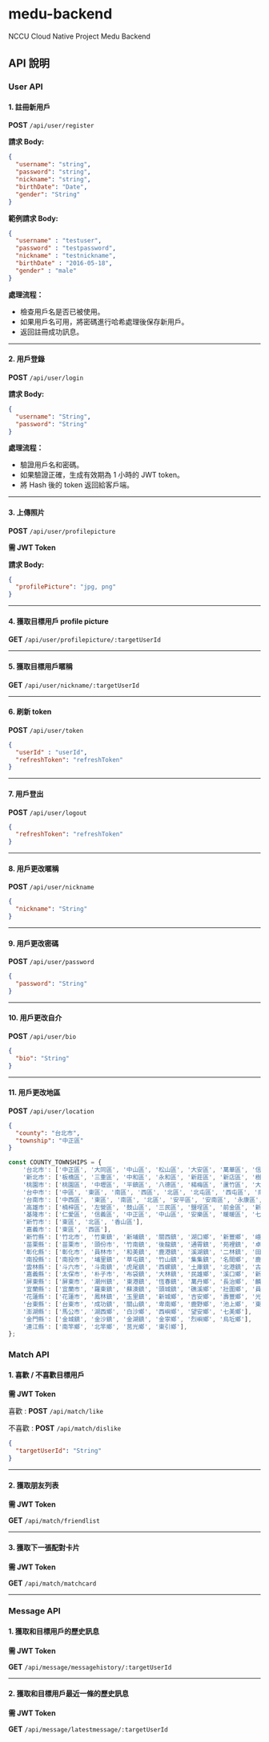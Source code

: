 # medu-backend
NCCU Cloud Native Project Medu Backend

## API 說明

### User API 
#### 1. 註冊新用戶

**POST** `/api/user/register`

**請求 Body:**
```json
{
  "username": "string",
  "password": "string",
  "nickname": "string", 
  "birthDate": "Date",
  "gender": "String"
}
```

**範例請求 Body:**
```json
{
  "username" : "testuser",
  "password" : "testpassword",
  "nickname" : "testnickname",
  "birthDate" : "2016-05-18",
  "gender" : "male"
}
```

**處理流程：**
- 檢查用戶名是否已被使用。
- 如果用戶名可用，將密碼進行哈希處理後保存新用戶。
- 返回註冊成功訊息。

---

#### 2. 用戶登錄

**POST** `/api/user/login`

**請求 Body:**
```json
{
  "username": "String",
  "password": "String"
}
```

**處理流程：**
- 驗證用戶名和密碼。
- 如果驗證正確，生成有效期為 1 小時的 JWT token。
- 將 Hash 後的 token 返回給客戶端。

---

#### 3. 上傳照片
**POST** `/api/user/profilepicture`

**需 JWT Token**

**請求 Body:**
```json
{
  "profilePicture": "jpg, png"
}
```
---
#### 4. 獲取目標用戶 profile picture
**GET** `/api/user/profilepicture/:targetUserId`

---
#### 5. 獲取目標用戶暱稱
**GET** `/api/user/nickname/:targetUserId`

---
#### 6. 刷新 token
**POST** `/api/user/token`
```json
{
  "userId" : "userId",
  "refreshToken": "refreshToken"
}
```

---
#### 7. 用戶登出
**POST** `/api/user/logout`
```json
{
  "refreshToken": "refreshToken"
}
```

---
#### 8. 用戶更改暱稱
**POST** `/api/user/nickname`
```json
{
  "nickname": "String"
}
```

---
#### 9. 用戶更改密碼
**POST** `/api/user/password`
```json
{
  "password": "String"
}
```

---
#### 10. 用戶更改自介
**POST** `/api/user/bio`
```json
{
  "bio": "String"
}
```
---
#### 11. 用戶更改地區
**POST** `/api/user/location`
```json
{
  "county": "台北市",
  "township": "中正區" 
}
```

```javascript
const COUNTY_TOWNSHIPS = {
    '台北市': ['中正區', '大同區', '中山區', '松山區', '大安區', '萬華區', '信義區', '士林區', '北投區', '內湖區', '南港區', '文山區'],
    '新北市': ['板橋區', '三重區', '中和區', '永和區', '新莊區', '新店區', '樹林區', '鶯歌區', '三峽區', '淡水區', '汐止區', '瑞芳區', '土城區', '蘆洲區', '五股區', '泰山區', '林口區', '深坑區', '石碇區', '坪林區', '三芝區', '石門區', '八里區', '平溪區', '雙溪區', '貢寮區', '金山區', '萬里區', '烏來區'],
    '桃園市': ['桃園區', '中壢區', '平鎮區', '八德區', '楊梅區', '蘆竹區', '大溪區', '龜山區', '大園區', '觀音區', '新屋區', '龍潭區', '復興區'],
    '台中市': ['中區', '東區', '南區', '西區', '北區', '北屯區', '西屯區', '南屯區', '太平區', '大里區', '霧峰區', '烏日區', '豐原區', '后里區', '石岡區', '東勢區', '新社區', '潭子區', '大雅區', '神岡區', '大肚區', '沙鹿區', '龍井區', '梧棲區', '清水區', '大甲區', '外埔區', '大安區', '和平區'],
    '台南市': ['中西區', '東區', '南區', '北區', '安平區', '安南區', '永康區', '歸仁區', '新化區', '左鎮區', '玉井區', '楠西區', '南化區', '仁德區', '關廟區', '龍崎區', '官田區', '麻豆區', '佳里區', '西港區', '七股區', '將軍區', '學甲區', '北門區', '新營區', '後壁區', '白河區', '東山區', '六甲區', '下營區', '柳營區', '鹽水區', '善化區', '大內區', '山上區', '新市區', '安定區'],
    '高雄市': ['楠梓區', '左營區', '鼓山區', '三民區', '鹽埕區', '前金區', '新興區', '苓雅區', '前鎮區', '旗津區', '小港區', '鳳山區', '林園區', '大寮區', '大樹區', '大社區', '仁武區', '鳥松區', '岡山區', '橋頭區', '燕巢區', '田寮區', '阿蓮區', '路竹區', '湖內區', '茄萣區', '永安區', '彌陀區', '梓官區', '旗山區', '美濃區', '六龜區', '甲仙區', '杉林區', '內門區', '茂林區', '桃源區', '那瑪夏區'],
    '基隆市': ['仁愛區', '信義區', '中正區', '中山區', '安樂區', '暖暖區', '七堵區'],
    '新竹市': ['東區', '北區', '香山區'],
    '嘉義市': ['東區', '西區'],
    '新竹縣': ['竹北市', '竹東鎮', '新埔鎮', '關西鎮', '湖口鄉', '新豐鄉', '峨眉鄉', '寶山鄉', '北埔鄉', '芎林鄉', '橫山鄉', '尖石鄉', '五峰鄉'],
    '苗栗縣': ['苗栗市', '頭份市', '竹南鎮', '後龍鎮', '通霄鎮', '苑裡鎮', '卓蘭鎮', '造橋鄉', '西湖鄉', '頭屋鄉', '公館鄉', '銅鑼鄉', '三義鄉', '大湖鄉', '獅潭鄉', '三灣鄉', '南庄鄉', '泰安鄉'],
    '彰化縣': ['彰化市', '員林市', '和美鎮', '鹿港鎮', '溪湖鎮', '二林鎮', '田中鎮', '北斗鎮', '花壇鄉', '芬園鄉', '大村鄉', '永靖鄉', '伸港鄉', '線西鄉', '福興鄉', '秀水鄉', '埔心鄉', '埔鹽鄉', '大城鄉', '芳苑鄉', '竹塘鄉', '社頭鄉', '二水鄉', '田尾鄉', '埤頭鄉', '溪州鄉'],
    '南投縣': ['南投市', '埔里鎮', '草屯鎮', '竹山鎮', '集集鎮', '名間鄉', '鹿谷鄉', '中寮鄉', '魚池鄉', '國姓鄉', '水里鄉', '信義鄉', '仁愛鄉'],
    '雲林縣': ['斗六市', '斗南鎮', '虎尾鎮', '西螺鎮', '土庫鎮', '北港鎮', '古坑鄉', '大埤鄉', '莿桐鄉', '林內鄉', '二崙鄉', '崙背鄉', '麥寮鄉', '東勢鄉', '褒忠鄉', '台西鄉', '元長鄉', '四湖鄉', '口湖鄉', '水林鄉'],
    '嘉義縣': ['太保市', '朴子市', '布袋鎮', '大林鎮', '民雄鄉', '溪口鄉', '新港鄉', '六腳鄉', '東石鄉', '義竹鄉', '鹿草鄉', '水上鄉', '中埔鄉', '竹崎鄉', '梅山鄉', '番路鄉', '大埔鄉', '阿里山鄉'],
    '屏東縣': ['屏東市', '潮州鎮', '東港鎮', '恆春鎮', '萬丹鄉', '長治鄉', '麟洛鄉', '九如鄉', '里港鄉', '鹽埔鄉', '高樹鄉', '萬巒鄉', '內埔鄉', '泰武鄉', '來義鄉', '春日鄉', '獅子鄉', '牡丹鄉', '車城鄉', '三地門鄉', '霧台鄉', '瑪家鄉'],
    '宜蘭縣': ['宜蘭市', '羅東鎮', '蘇澳鎮', '頭城鎮', '礁溪鄉', '壯圍鄉', '員山鄉', '冬山鄉', '五結鄉', '三星鄉', '大同鄉', '南澳鄉'],
    '花蓮縣': ['花蓮市', '鳳林鎮', '玉里鎮', '新城鄉', '吉安鄉', '壽豐鄉', '光復鄉', '豐濱鄉', '瑞穗鄉', '富里鄉', '秀林鄉', '萬榮鄉', '卓溪鄉'],
    '台東縣': ['台東市', '成功鎮', '關山鎮', '卑南鄉', '鹿野鄉', '池上鄉', '東河鄉', '長濱鄉', '太麻里鄉', '金峰鄉', '大武鄉', '達仁鄉', '綠島鄉', '蘭嶼鄉', '延平鄉', '海端鄉'],
    '澎湖縣': ['馬公市', '湖西鄉', '白沙鄉', '西嶼鄉', '望安鄉', '七美鄉'],
    '金門縣': ['金城鎮', '金沙鎮', '金湖鎮', '金寧鄉', '烈嶼鄉', '烏坵鄉'],
    '連江縣': ['南竿鄉', '北竿鄉', '莒光鄉', '東引鄉'],
};
```

### Match API
#### 1. 喜歡 / 不喜歡目標用戶

**需 JWT Token**

喜歡 : **POST** `/api/match/like`

不喜歡 : **POST** `/api/match/dislike`

```json
{
  "targetUserId": "String"
}
```

---

#### 2. 獲取朋友列表

**需 JWT Token**

**GET** `/api/match/friendlist`

---

#### 3. 獲取下一張配對卡片

**需 JWT Token**

**GET** `/api/match/matchcard`


---

### Message API

#### 1. 獲取和目標用戶的歷史訊息

**需 JWT Token**

**GET** `/api/message/messagehistory/:targetUserId`

---

#### 2. 獲取和目標用戶最近一條的歷史訊息

**需 JWT Token**

**GET** `/api/message/latestmessage/:targetUserId`




